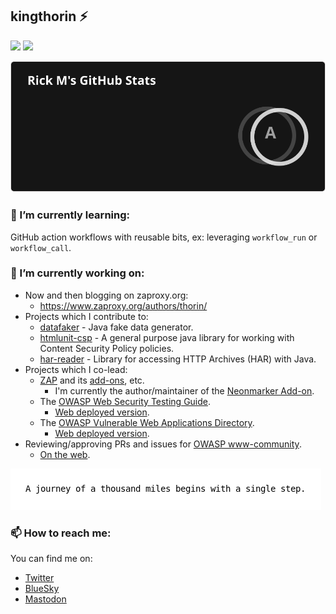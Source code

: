 ## kingthorin :zap:

<!--
Here are some ideas to get you started:

- 🔭 I’m currently working on ...
- 🌱 I’m currently learning ...
- 👯 I’m looking to collaborate on ...
- 🤔 I’m looking for help with ...
- 💬 Ask me about ...
- 📫 How to reach me: ...
- 😄 Pronouns: ...
- ⚡ Fun fact: ...
-->
[![](https://img.shields.io/static/v1?label=Distinguished+Lifetime+Member&message=2023&logo=OWASP&color=blue)](https://owasp.org/awards/)
[![](https://img.shields.io/static/v1?label=waspy&message=2021&logo=OWASP&color=blue)](https://owasp.org/awards/)

<picture>
  <source
    id="dark_img" srcset="https://raw.githubusercontent.com/kingthorin/kingthorin/main/dark_c70c868e-1e74-4b18-9f52-436c08f35582.svg"
    media="(prefers-color-scheme: dark)"
  />
  <source
    id="light_img" srcset="https://raw.githubusercontent.com/kingthorin/kingthorin/main/light_7cadd125-1f8c-49d1-a1a0-5cd6a89fc5b3.svg"
    media="(prefers-color-scheme: light), (prefers-color-scheme: no-preference)"
  />
  <img src="https://raw.githubusercontent.com/kingthorin/kingthorin/main/stats.svg" />
</picture>

### 🌱 I’m currently learning:

GitHub action workflows with reusable bits, ex: leveraging `workflow_run` or `workflow_call`.

### 🔭 I’m currently working on:
- Now and then blogging on zaproxy.org:
  - https://www.zaproxy.org/authors/thorin/
- Projects which I contribute to:
  - [datafaker](https://github.com/datafaker-net/datafaker/) - Java fake data generator.
  - [htmlunit-csp](https://github.com/HtmlUnit/htmlunit-csp) - A general purpose java library for working with Content Security Policy policies.
  - [har-reader](https://github.com/sdstoehr/har-reader) - Library for accessing HTTP Archives (HAR) with Java.
- Projects which I co-lead:
  - [ZAP](https://github.com/zaproxy/zaproxy) and its [add-ons](https://github.com/zaproxy/zap-extensions), etc.
    - I'm currently the author/maintainer of the [Neonmarker Add-on](https://github.com/kingthorin/neonmarker).
  - The [OWASP Web Security Testing Guide](https://github.com/OWASP/wstg).
    - [Web deployed version](https://owasp.org/www-project-web-security-testing-guide/).
  - The [OWASP Vulnerable Web Applications Directory](https://github.com/OWASP/OWASP-VWAD).
    - [Web deployed version](https://owasp.org/www-project-vulnerable-web-applications-directory/).
- Reviewing/approving PRs and issues for [OWASP www-community](https://github.com/OWASP/www-community).
  - [On the web](https://owasp.org/www-community/).

![Quote](https://raw.githubusercontent.com/kingthorin/kingthorin/main/qotd.png)

### 📫 How to reach me:
You can find me on: 
- [Twitter](https://twitter.com/kingthorin_rm)
- [BlueSky](https://bsky.app/profile/kingthorin.bsky.social)
- [Mastodon](https://infosec.exchange/@kingthorin_rm)

